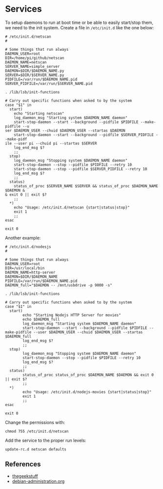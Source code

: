 # Services

To setup daemons to run at boot time or be able to easily start/stop them, we need to the init system. Create a file in `/etc/init.d` like the one below:

	# /etc/init.d/netscan
	#

	# Some things that run always
	DAEMON_USER=root
	DIR=/home/pi/github/netscan
	DAEMON_NAME=netscan
	SERVER_NAME=simple_server
	DAEMON=$DIR/$DAEMON_NAME.py
	SERVER=$DIR/$SERVER_NAME.py
	PIDFILE=/var/run/$DAEMON_NAME.pid
	SERVER_PIDFILE=/var/run/$SERVER_NAME.pid

	. /lib/lsb/init-functions

	# Carry out specific functions when asked to by the system
	case "$1" in
	  start)
		echo "Starting netscan"
		log_daemon_msg "Starting system $DAEMON_NAME daemon"
		start-stop-daemon --start --background --pidfile $PIDFILE --make-pidfile --u
	ser $DAEMON_USER --chuid $DAEMON_USER --startas $DAEMON
		start-stop-daemon --start --background --pidfile $SERVER_PIDFILE --make-pidf
	ile --user pi --chuid pi --startas $SERVER
		log_end_msg $?
		;;
	  stop)
		log_daemon_msg "Stopping system $DAEMON_NAME daemon"
		start-stop-daemon --stop --pidfile $PIDFILE --retry 10
		start-stop-daemon --stop --pidfile $SERVER_PIDFILE --retry 10
		log_end_msg $?
		;;
	  status)
		status_of_proc $SERVER_NAME $SERVER && status_of_proc $DAEMON_NAME $DAEMON &
	& exit 0 || exit $?
		;;
	  *)
		echo "Usage: /etc/init.d/netscan {start|status|stop}"
		exit 1
		;;
	esac

	exit 0

Another example:

	# /etc/init.d/nodesjs
	#

	# Some things that run always
	DAEMON_USER=root
	DIR=/usr/local/bin
	DAEMON_NAME=http-server
	DAEMON=$DIR/$DAEMON_NAME   
	PIDFILE=/var/run/$DAEMON_NAME.pid
	DAEMON_full="$DAEMON -- /mnt/usbdrive -p 9000 -s"

	. /lib/lsb/init-functions

	# Carry out specific functions when asked to by the system
	case "$1" in
	  start)
			echo "Starting Nodejs HTTP Server for movies"
			echo $DAEMON_full
			log_daemon_msg "Starting system $DAEMON_NAME daemon"
			start-stop-daemon --start --background --pidfile $PIDFILE --make-pidfile --user $DAEMON_USER --chuid $DAEMON_USER --startas $DAEMON_full 
			log_end_msg $?
			;;
	  stop)
			log_daemon_msg "Stopping system $DAEMON_NAME daemon"
			start-stop-daemon --stop --pidfile $PIDFILE --retry 10
			log_end_msg $?
			;;
	  status)
			status_of_proc status_of_proc $DAEMON_NAME $DAEMON && exit 0 || exit $?
			;;
	  *)
			echo "Usage: /etc/init.d/nodejs-movies {start|status|stop}"
			exit 1
			;;
	esac

	exit 0


Change the permissions with:

	chmod 755 /etc/init.d/netscan

Add the service to the proper run levels:

	update-rc.d netscan defaults

## References

* [thegeekstuff](http://www.thegeekstuff.com/2012/03/lsbinit-script/)
* [debian-administration.org](https://www.debian-administration.org/article/28/Making_scripts_run_at_boot_time_with_Debian)
